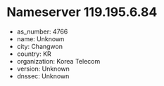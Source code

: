 # Nameserver 119.195.6.84

* as_number: 4766
* name: Unknown
* city: Changwon
* country: KR
* organization: Korea Telecom
* version: Unknown
* dnssec: Unknown
